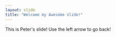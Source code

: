 ```yaml
---
layout: slide
title: "Welcome my Awesome slide!"
---
```

This is Peter's slide!
Use the left arrow to go back!